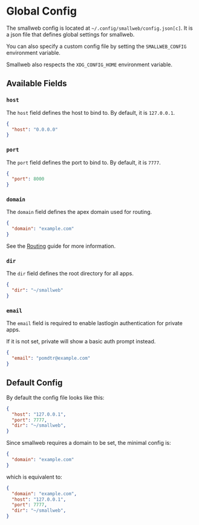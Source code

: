 # Global Config

The smallweb config is located at `~/.config/smallweb/config.json[c]`. It is a json file that defines global settings for smallweb.

You can also specify a custom config file by setting the `SMALLWEB_CONFIG` environment variable.

Smallweb also respects the `XDG_CONFIG_HOME` environment variable.

## Available Fields

### `host`

The `host` field defines the host to bind to. By default, it is `127.0.0.1`.

```json
{
  "host": "0.0.0.0"
}
```

### `port`

The `port` field defines the port to bind to. By default, it is `7777`.

```json
{
  "port": 8000
}
```

### `domain`

The `domain` field defines the apex domain used for routing.

```json
{
  "domain": "example.com"
}
```

See the [Routing](../guides/routing.md) guide for more information.

### `dir`

The `dir` field defines the root directory for all apps.

```json
{
  "dir": "~/smallweb"
}
```

### `email`

The `email` field is required to enable lastlogin authentication for private apps.

If it is not set, private will show a basic auth prompt instead.

```json
{
  "email": "pomdtr@example.com"
}
```

## Default Config

By default the config file looks like this:

```json
{
  "host": "127.0.0.1",
  "port": 7777,
  "dir": "~/smallweb",
}
```

Since smallweb requires a domain to be set, the minimal config is:

```json
{
  "domain": "example.com"
}
```

which is equivalent to:

```json
{
  "domain": "example.com",
  "host": "127.0.0.1",
  "port": 7777,
  "dir": "~/smallweb",
}
